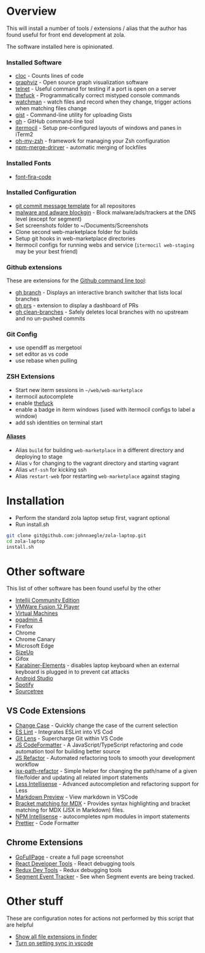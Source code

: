# Overview

This will install a number of tools / extensions / alias that the author has found useful for
front end development at zola.

The software installed here is opinionated.

### Installed Software

- [cloc](https://github.com/AlDanial/cloc) - Counts lines of code
- [graphviz](https://graphviz.org/) - Open source graph visualization software
- [telnet](https://formulae.brew.sh/formula/telnet) - Useful command for testing if a port is open on a server
- [thefuck](https://formulae.brew.sh/formula/thefuck) - Programmatically correct mistyped console commands
- [watchman](https://facebook.github.io/watchman/) - watch files and record when they change, trigger actions when matching files change
- [gist](https://formulae.brew.sh/formula/gist) - Command-line utility for uploading Gists
- [gh](https://formulae.brew.sh/formula/gh) - GitHub command-line tool
- [itermocil](https://github.com/TomAnthony/itermocil) - Setup pre-configured layouts of windows and panes in iTerm2
- [oh-my-zsh](https://ohmyz.sh/) - framework for managing your Zsh configuration
- [npm-merge-drirver](https://www.npmjs.com/package/npm-merge-driver) - automatic merging of lockfiles

### Installed Fonts

- [font-fira-code](https://github.com/tonsky/FiraCode)

### Installed Configuration

- [git commit message template](https://github.com/johnnaegle/zola-laptop/blob/main/configs/.gitmessage) for all repositores
- [malware and adware blockgin](https://github.com/StevenBlack/hosts) - Block malware/ads/trackers at the DNS level (except for segment)
- Set screenshots folder to ~/Documents/Screenshots
- Clone second web-marketplace folder for builds
- Setup git hooks in web-marketplace directories
- Itermocil configs for running webs and service (`itermocil web-staging` may be your best friend)

### Github extensions

These are extensions for the [Github command line tool](https://formulae.brew.sh/formula/gh):

- [gh branch](https://github.com/mislav/gh-branch) - Displays an interactive branch switcher that lists local branches
- [gh prs](https://github.com/dlvhdr/gh-prs) - extension to display a dashboard of PRs
- [gh clean-branches](https://github.com/davidraviv/gh-clean-branches) - Safely deletes local branches with no upstream and no un-pushed commits

### Git Config

- use opendiff as mergetool
- set editor as vs code
- use rebase when pulling

### ZSH Extensions

- Start new iterm sessions in `~/web/web-marketplace`
- itermocil autocomplete
- enable [thefuck](https://formulae.brew.sh/formula/thefuck)
- enable a badge in iterm windows (used with itermocil configs to label a window)
- add ssh identities on terminal start

#### [Aliases](https://github.com/johnnaegle/zola-laptop/blob/main/oh-my-zsh/custom/aliases.zsh)

- Alias `build` for building `web-marketplace` in a different directory and deploying to stage
- Alias `v` for changing to the vagrant directory and starting vagrant
- Alias `wtf-ssh` for kicking ssh
- Alias `restart-web` fpor restarting `web-marketplace` against staging

# Installation

- Perform the standard zola laptop setup first, vagrant optional
- Run install.sh

```zsh
git clone git@github.com:johnnaegle/zola-laptop.git
cd zola-laptop
install.sh
```

# Other software

This list of other software has been found useful by the other

- [Intellij Community Edition](https://www.jetbrains.com/idea/downloada/#section=mac)
- [VMWare Fusion 12 Player](https://www.vmware.com/products/fusion.html)
- [Virtual Machines](https://modern.ie)
- [pgadmin 4](https://www.pgadmin.org/download/pgadmin-4-macos/)
- Firefox
- Chrome
- Chrome Canary
- Microsoft Edge
- [SizeUp](https://www.irradiatedsoftware.com/downloads/?file=SizeUp.zip)
- Gifox
- [Karabiner-Elements](https://karabiner-elements.pqrs.org/docs/getting-started/installation/) - disables laptop keyboard when an external keyboard is plugged in to prevent cat attacks
- [Android Studio](https://developer.android.com/studio)
- [Spotify](https://www.spotify.com/us/download/other/)
- [Sourcetree](https://www.sourcetreeapp.com/)

## VS Code Extensions

- [Change Case](https://marketplace.visualstudio.com/items?itemName=wmaurer.change-case) - Quickly change the case of the current selection
- [ES Lint](https://marketplace.visualstudio.com/items?itemName=dbaeumer.vscode-eslint) - Integrates ESLint into VS Cod
- [Git Lens](https://marketplace.visualstudio.com/items?itemName=eamodio.gitlens) - Supercharge Git within VS Code
- [JS CodeFormatter](https://marketplace.visualstudio.com/items?itemName=cmstead.js-codeformer) - A JavaScript/TypeScript refactoring and code automation tool for building better source
- [JS Refactor](https://marketplace.visualstudio.com/items?itemName=cmstead.jsrefactor) - Automated refactoring tools to smooth your development workflow
- [jsx-path-refactor](https://marketplace.visualstudio.com/items?itemName=DennisOosterling.jsx-path-refactor) - Simple helper for changing the path/name of a given file/folder and updating all related import statements
- [Less Intellisense](https://marketplace.visualstudio.com/items?itemName=mrmlnc.vscode-less) - Advanced autocompletion and refactoring support for Less
- [Markdown Preview](https://marketplace.visualstudio.com/items?itemName=bierner.markdown-preview-github-styles) - View markdown in VSCode
- [Bracket matching for MDX](https://marketplace.visualstudio.com/items?itemName=silvenon.mdx) - Provides syntax highlighting and bracket matching for MDX (JSX in Markdown) files.
- [NPM Intellisense](https://marketplace.visualstudio.com/items?itemName=christian-kohler.npm-intellisense) - autocompletes npm modules in import statements
- [Prettier](https://marketplace.visualstudio.com/items?itemName=esbenp.prettier-vscode) - Code Formatter

## Chrome Extensions

- [GoFullPage](https://chrome.google.com/webstore/detail/gofullpage-full-page-scre/fdpohaocaechififmbbbbbknoalclacl) - create a full page screenshot
- [React Developer Tools](https://chrome.google.com/webstore/detail/react-developer-tools/fmkadmapgofadopljbjfkapdkoienihi) - React debugging tools
- [Redux Dev Tools](https://chrome.google.com/webstore/detail/redux-devtools/lmhkpmbekcpmknklioeibfkpmmfibljd) - Redux debugging tools
- [Segment Event Tracker](https://chrome.google.com/webstore/detail/segment-event-tracker/hbanigoffkilibdakdmmlgefndpjmajl) - See when Segment events are being tracked.

# Other stuff

These are configuration notes for actions not performed by this script that are helpful

- [Show all file extensions in finder](https://support.apple.com/guide/mac-help/show-or-hide-filename-extensions-on-mac-mchlp2304/mac)
- [Turn on setting sync in vscode](https://code.visualstudio.com/docs/editor/settings-sync)
